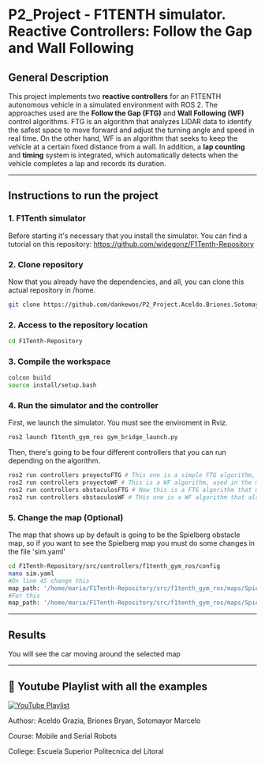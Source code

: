 # P2_Project - F1TENTH simulator. Reactive Controllers: Follow the Gap and Wall Following

## General Description

This project implements two **reactive controllers** for an F1TENTH autonomous vehicle in a simulated environment with ROS 2. The approaches used are the **Follow the Gap (FTG)** and **Wall Following (WF)** control algorithms. FTG is an algorithm that analyzes LiDAR data to identify the safest space to move forward and adjust the turning angle and speed in real time. On the other hand, WF is an algorithm that seeks to keep the vehicle at a certain fixed distance from a wall. In addition, a **lap counting** and **timing** system is integrated, which automatically detects when the vehicle completes a lap and records its duration.

---

## Instructions to run the project

### 1. F1Tenth simulator

Before starting it's necessary that you install the simulator. You can find a tutorial on this repository: https://github.com/widegonz/F1Tenth-Repository

### 2. Clone repository

Now that you already have the dependencies, and all, you can clone this actual repository in /home.

```bash
git clone https://github.com/dankewos/P2_Project.Aceldo.Briones.Sotomayor.git
```

### 2. Access to the repository location

```bash
cd F1Tenth-Repository
```
### 3. Compile the workspace

```bash
colcon build
source install/setup.bash
```

### 4. Run the simulator and the controller
 First, we launch the simulator. You must see the enviroment in Rviz.
 
 ```bash
ros2 launch f1tenth_gym_ros gym_bridge_launch.py
```

 Then, there's going to be four different controllers that you can run depending on the algorithm. 
 
```bash
ros2 run controllers proyectoFTG # This one is a simple FTG algorithm, used to explore the map without obstacles
ros2 run controllers proyectoWF # This is a WF algorithm, used in the map without obstacles as well
ros2 run controllers obstaculosFTG # Now this is a FTG algorithm that uses a PID controller to improve the performance of the algorithm
ros2 run controllers obstaculosWF # THis one is a WF algorithm that also uses a PID controller, a little bit more strict than the regular algorithm
```

### 5. Change the map (Optional)
The map that shows up by default is going to be the Spielberg obstacle map, so if you want to see the Spielberg map you must do some changes in the file 'sim.yaml'

```bash
cd F1Tenth-Repository/src/controllers/f1tenth_gym_ros/config
nano sim.yaml
#On line 45 change this
map_path: '/home/maria/F1Tenth-Repository/src/f1tenth_gym_ros/maps/Spielberg_obs_map'
#For this
map_path: '/home/maria/F1Tenth-Repository/src/f1tenth_gym_ros/maps/Spielberg_map'
```
---
## Results

You will see the car moving around the selected map

---


## 🎥 Youtube Playlist with all the examples

[![YouTube Playlist](https://img.shields.io/badge/YouTube-Playlist-red?logo=youtube)](https://www.youtube.com/playlist?list=PLidPDTG67PkgnYUemQukS1OT_5GfH3HCp)

Authosr: Aceldo Grazia, Briones Bryan, Sotomayor Marcelo

Course: Mobile and Serial Robots

College: Escuela Superior Politecnica del Litoral
